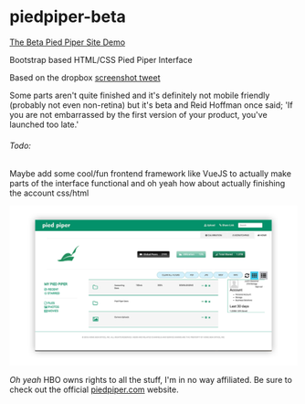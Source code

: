 # piedpiper-beta
[The Beta Pied Piper Site Demo](http://gjrdiesel.github.io/piedpiper-beta/)

Bootstrap based HTML/CSS Pied Piper Interface

Based on the dropbox [screenshot tweet](https://twitter.com/Dropbox/status/739645743862931456)

Some parts aren't quite finished and it's definitely not mobile friendly (probably not even non-retina) but it's beta and
Reid Hoffman once said; 'If you are not embarrassed by the first version of your product, you've launched too late.'

###### Todo:
Maybe add some cool/fun frontend framework like VueJS to actually make parts of the interface functional and oh yeah 
how about actually finishing the account css/html

[![The beta website screenshot](ss.png "Screenshot")](http://gjrdiesel.github.io/piedpiper-beta/)

_Oh yeah_ HBO owns rights to all the stuff, I'm in no way affiliated. Be sure to check out the official [piedpiper.com](http://piedpiper.com) website.
